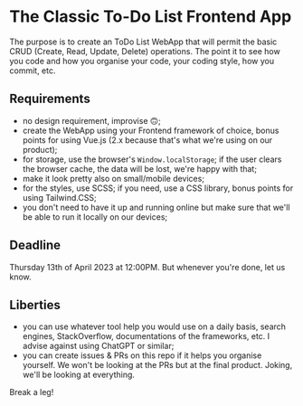 # The Classic To-Do List Frontend App 

The purpose is to create an ToDo List WebApp that will permit the basic CRUD (Create, Read, Update, Delete) operations.
The point it to see how you code and how you organise your code, your coding style, how you commit, etc.

## Requirements
- no design requirement, improvise 🙃;
- create the WebApp using your Frontend framework of choice, bonus points for using Vue.js (2.x because that's what we're using on our product);
- for storage, use the browser's `Window.localStorage`; if the user clears the browser cache, the data will be lost, we're happy with that;
- make it look pretty also on small/mobile devices;
- for the styles, use SCSS; if you need, use a CSS library, bonus points for using Tailwind.CSS;
- you don't need to have it up and running online but make sure that we'll be able to run it locally on our devices;

## Deadline
Thursday 13th of April 2023 at 12:00PM. But whenever you're done, let us know.

## Liberties
- you can use whatever tool help you would use on a daily basis, search engines, StackOverflow, documentations of the frameworks, etc. I advise against using ChatGPT or similar;
- you can create issues & PRs on this repo if it helps you organise yourself. We won't be looking at the PRs but at the final product. Joking, we'll be looking at everything.

Break a leg!
